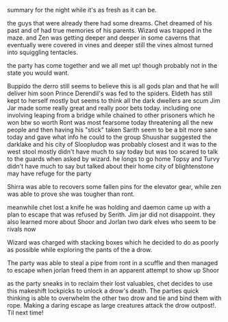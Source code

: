 summary for the night while it's as fresh as it can be.

the guys that were already there had some dreams.  Chet dreamed of his  past and of had true memories of his parents.  Wizard was trapped in the maze.  and Zen was getting deeper and deeper in some caverns that eventually were covered in vines and deeper still the vines almost turned into squiggling tentacles.

the party has come together and we all met up!  though probably not in the state you would want.  

Buppido the derro still seems to believe this is all gods plan and that he will deliver him soon 
Prince Derendil's was fed to the spiders.
Eldeth has still kept to herself mostly but seems to think all the dark dwellers are scum
Jim Jar made some really great and really poor bets today.  including one involving leaping from a bridge while chained to other prisoners which he won btw so worth
Ront was most fearsome today threatening all the new people and then having his "stick" taken
Sarith seem to be a bit more sane today and gave what info he could to the group
Shuushar suggested the darklake and his city of Sloopludop was probably closest and it was to the west
stool mostly didn't have much to say today but was too scared to talk to the guards when asked by wizard.  he longs to go home
Topsy and Turvy didn't have much to say but talked about their home city of blightenstone may have refuge for the party

Shirra was able to recovers some fallen pins for the elevator gear, while zen was able to prove she was tougher than ront.

meanwhile chet lost a knife he was holding and daemon came up with a plan to escape that was refused by Serith.  Jim jar did not disappoint.
they also learned more about Shoor and Jorlan two dark elves who seem to be rivals now

Wizard was charged with stacking boxes which he decided to do as poorly as possible while exploring the pants of the a drow.

The party was able to steal a pipe from ront in a scuffle and then managed to escape when jorlan freed them in an apparent attempt to show up Shoor

as the party sneaks in to reclaim their lost valuables, chet decides to use this makeshift lockpicks to unlock a drow's death.  The parties quick thinking is able to overwhelm the other two drow and tie and bind them with rope.  Making a daring escape as large creatures attack the drow outpost!.  Til next time!